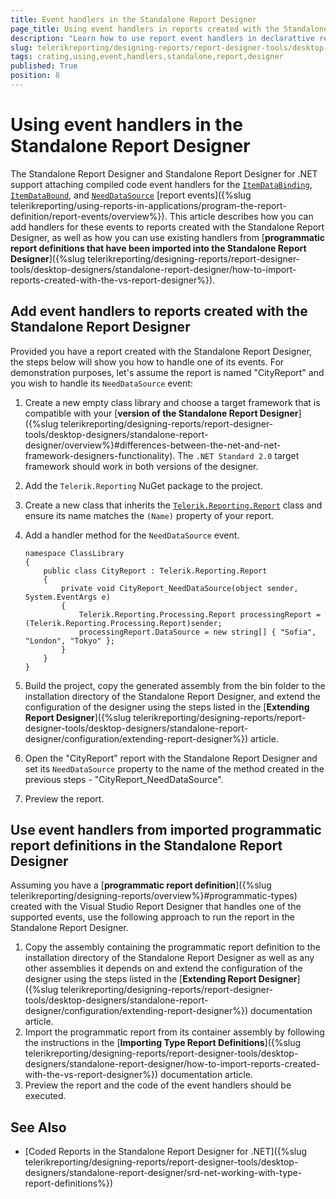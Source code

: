 ```yaml
---
title: Event handlers in the Standalone Report Designer
page_title: Using event handlers in reports created with the Standalone Report Designer
description: "Learn how to use report event handlers in declarattive report definitions created with the Standalone Report Designer."
slug: telerikreporting/designing-reports/report-designer-tools/desktop-designers/standalone-report-designer/using-event-handlers-in-srd
tags: crating,using,event,handlers,standalone,report,designer
published: True
position: 8
---
```


# Using event handlers in the Standalone Report Designer

The Standalone Report Designer and Standalone Report Designer for .NET support attaching compiled code event handlers for the [`ItemDataBinding`](/api/telerik.reporting.reportitembase#Telerik_Reporting_ReportItemBase_ItemDataBinding), [`ItemDataBound`](/api/telerik.reporting.reportitembase#collapsible-Telerik_Reporting_ReportItemBase_ItemDataBound), and [`NeedDataSource`](/api/telerik.reporting.dataitem#Telerik_Reporting_DataItem_NeedDataSource) [report events]({%slug telerikreporting/using-reports-in-applications/program-the-report-definition/report-events/overview%}). This article describes how you can add handlers for these events to reports created with the Standalone Report Designer, as well as how you can use existing handlers from [__programmatic report definitions that have been imported into the Standalone Report Designer__]({%slug telerikreporting/designing-reports/report-designer-tools/desktop-designers/standalone-report-designer/how-to-import-reports-created-with-the-vs-report-designer%}).

## Add event handlers to reports created with the Standalone Report Designer

Provided you have a report created with the Standalone Report Designer, the steps below will show you how to handle one of its events. For demonstration purposes, let's assume the report is named "CityReport" and you wish to handle its `NeedDataSource` event:

1.  Create a new empty class library and choose a target framework that is compatible with your [__version of the Standalone Report Designer__]({%slug telerikreporting/designing-reports/report-designer-tools/desktop-designers/standalone-report-designer/overview%}#differences-between-the-net-and-net-framework-designers-functionality). The `.NET Standard 2.0` target framework should work in both versions of the designer.
1.  Add the `Telerik.Reporting` NuGet package to the project.
1.  Create a new class that inherits the [`Telerik.Reporting.Report`](/api/telerik.reporting.report) class and ensure its name matches the `(Name)` property of your report.
1.  Add a handler method for the `NeedDataSource` event.

    ```CSharp
    namespace ClassLibrary
    {
    	public class CityReport : Telerik.Reporting.Report
    	{
    		private void CityReport_NeedDataSource(object sender, System.EventArgs e)
    		{
    			Telerik.Reporting.Processing.Report processingReport = (Telerik.Reporting.Processing.Report)sender;
    			processingReport.DataSource = new string[] { "Sofia", "London", "Tokyo" };
    		}
    	}
    }
    ```

1.  Build the project, copy the generated assembly from the bin folder to the installation directory of the Standalone Report Designer, and extend the configuration of the designer using the steps listed in the [__Extending Report Designer__]({%slug telerikreporting/designing-reports/report-designer-tools/desktop-designers/standalone-report-designer/configuration/extending-report-designer%}) article.
1.  Open the "CityReport" report with the Standalone Report Designer and set its `NeedDataSource` property to the name of the method created in the previous steps - "CityReport_NeedDataSource".
1.  Preview the report.

## Use event handlers from imported programmatic report definitions in the Standalone Report Designer

Assuming you have a [__programmatic report definition__]({%slug telerikreporting/designing-reports/overview%}#programmatic-types) created with the Visual Studio Report Designer that handles one of the supported events, use the following approach to run the report in the Standalone Report Designer.

1. Copy the assembly containing the programmatic report definition to the installation directory of the Standalone Report Designer as well as any other assemblies it depends on and extend the configuration of the designer using the steps listed in the [__Extending Report Designer__]({%slug telerikreporting/designing-reports/report-designer-tools/desktop-designers/standalone-report-designer/configuration/extending-report-designer%}) documentation article.
1. Import the programmatic report from its container assembly by following the instructions in the [__Importing Type Report Definitions__]({%slug telerikreporting/designing-reports/report-designer-tools/desktop-designers/standalone-report-designer/how-to-import-reports-created-with-the-vs-report-designer%}) documentation article.
1. Preview the report and the code of the event handlers should be executed.

## See Also

- [Coded Reports in the Standalone Report Designer for .NET]({%slug telerikreporting/designing-reports/report-designer-tools/desktop-designers/standalone-report-designer/srd-net-working-with-type-report-definitions%})
